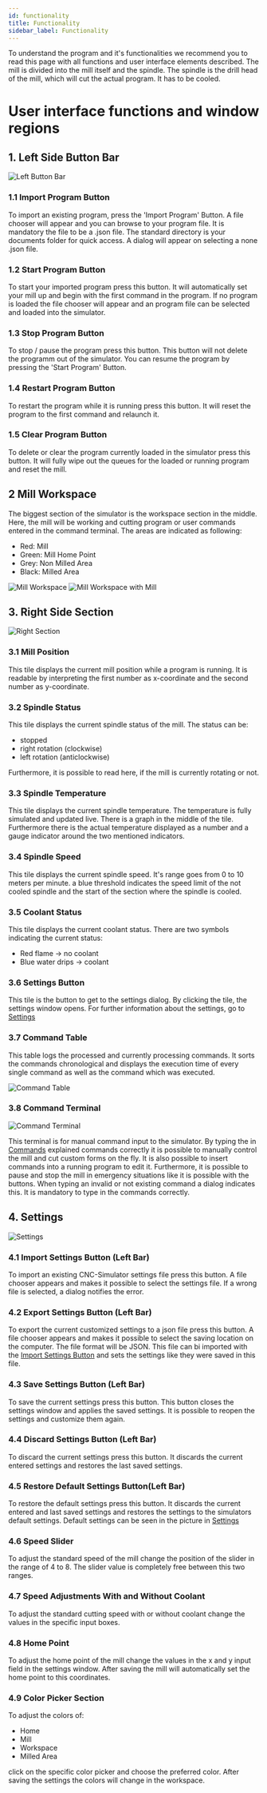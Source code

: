 ```yaml
---
id: functionality
title: Functionality
sidebar_label: Functionality
---
```


To understand the program and it's functionalities we recommend you to read this page with all
functions and user interface elements described. The mill is divided into the mill itself and the spindle. The spindle is the drill head of the mill, which will cut the actual program. It has to be cooled.

# User interface functions and window regions

## 1. Left Side Button Bar

![Left Button Bar](/img/screenshot/leftBar.png)

### 1.1 Import Program Button

To import an existing program, press the 'Import Program' Button. A file chooser will appear and you can browse to your program file. It is mandatory the file to be a .json file. The standard directory is your documents folder for quick access. A dialog will appear on selecting a none .json file. 

### 1.2 Start Program Button

To start your imported program press this button. It will automatically set your mill up and begin with the first command in the program. If no program is loaded the file chooser will appear and an program file can be selected and loaded into the simulator.

### 1.3 Stop Program Button

To stop / pause the program press this button. This button will not delete the programm out of the simulator. You can resume the program by pressing the 'Start Program' Button. 

### 1.4 Restart Program Button

To restart the program while it is running press this button. It will reset the program to the first command and relaunch it.

### 1.5 Clear Program Button

To delete or clear the program currently loaded in the simulator press this button. It will fully wipe out the queues for the loaded or running program and reset the mill.

## 2 Mill Workspace

The biggest section of the simulator is the workspace section in the middle. Here, the mill will be working and cutting program or user commands entered in the command terminal. The areas are indicated as following:

* Red: Mill
* Green: Mill Home Point
* Grey: Non Milled Area
* Black: Milled Area

![Mill Workspace](/img/screenshot/workspace.png)
![Mill Workspace with Mill](/img/screenshot/workspaceWithMill.png)

## 3. Right Side Section

![Right Section](/img/screenshot/rightSection.png)

### 3.1 Mill Position

This tile displays the current mill position while a program is running. It is readable by interpreting the first number as x-coordinate and the second number as y-coordinate. 

### 3.2 Spindle Status

This tile displays the current spindle status of the mill. The status can be:

* stopped
* right rotation (clockwise)
* left rotation (anticlockwise)

Furthermore, it is possible to read here, if the mill is currently rotating or not.

### 3.3 Spindle Temperature

This tile displays the current spindle temperature. The temperature is fully simulated and updated live. There is a graph in the middle of the tile. Furthermore there is the actual temperature displayed as a number and a gauge indicator around the two mentioned indicators.

### 3.4 Spindle Speed

This tile displays the current spindle speed. It's range goes from 0 to 10 meters per minute. a blue threshold indicates the speed limit of the not cooled spindle and the start of the section where the spindle is cooled. 

### 3.5 Coolant Status

This tile displays the current coolant status. There are two symbols indicating the current status:

* Red flame -> no coolant
* Blue water drips -> coolant

### 3.6 Settings Button

This tile is the button to get to the settings dialog. By clicking the tile, the settings window opens. For further information about the settings, go to [Settings](#settings)

### 3.7 Command Table

This table logs the processed and currently processing commands. It sorts the commands chronological and displays the execution time of every single command as well as the command which was executed. 

![Command Table](/img/screenshot/tableWithCommands.png)

### 3.8 Command Terminal

![Command Terminal](/img/screenshot/terminal.png)

This terminal is for manual command input to the simulator. By typing the in [Commands](/docs/user/commands) explained commands correctly it is possible to manually control the mill and cut custom forms on the fly. It is also possible to insert commands into a running program to edit it. Furthermore, it is possible to pause and stop the mill in emergency situations like it is possible with the buttons. When typing an invalid or not existing command a dialog indicates this. It is mandatory to type in the commands correctly.

## 4. Settings

![Settings](/img/screenshot/settings.png)

### 4.1 Import Settings Button (Left Bar)

To import an existing CNC-Simulator settings file press this button. A file chooser appears and makes it possible to select the settings file. If a wrong file is selected, a dialog notifies the error. 

### 4.2 Export Settings Button (Left Bar)

To export the current customized settings to a json file press this button. A file chooser appears and makes it possible to select the saving location on the computer. The file format will be JSON. This file can bi imported with the [Import Settings Button](#import-settings-button-left-bar) and sets the settings like they were saved in this file.

### 4.3 Save Settings Button (Left Bar)

To save the current settings press this button. This button closes the settings window and applies the saved settings. It is possible to reopen the settings and customize them again.

### 4.4 Discard Settings Button (Left Bar)

To discard the current settings press this button. It discards the current entered settings and restores the last saved settings. 

### 4.5 Restore Default Settings Button(Left Bar)

To restore the default settings press this button. It discards the current entered and last saved settings and restores the settings to the simulators default settings. Default settings can be seen in the picture in [Settings](#4-settings)


### 4.6 Speed Slider

To adjust the standard speed of the mill change the position of the slider in the range of 4 to 8. The slider value is completely free between this two ranges.

### 4.7 Speed Adjustments With and Without Coolant

To adjust the standard cutting speed with or without coolant change the values in the specific input boxes.

### 4.8 Home Point 

To adjust the home point of the mill change the values in the x and y input field in the settings window. After saving the mill will automatically set the home point to this coordinates.

### 4.9 Color Picker Section

To adjust the colors of:

* Home
* Mill
* Workspace
* Milled Area

click on the specific color picker and choose the preferred color. After saving the settings the colors will change in the workspace.